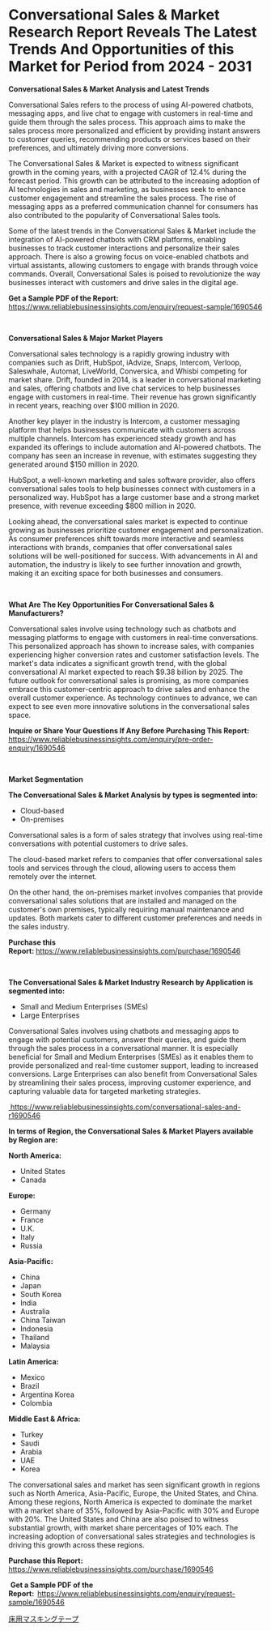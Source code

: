 <p><h1>Conversational Sales & Market Research Report Reveals The Latest Trends And Opportunities of this Market for Period from 2024 - 2031</h1></p><p><strong>Conversational Sales & Market Analysis and Latest Trends</strong></p>
<p><p>Conversational Sales refers to the process of using AI-powered chatbots, messaging apps, and live chat to engage with customers in real-time and guide them through the sales process. This approach aims to make the sales process more personalized and efficient by providing instant answers to customer queries, recommending products or services based on their preferences, and ultimately driving more conversions.</p><p>The Conversational Sales & Market is expected to witness significant growth in the coming years, with a projected CAGR of 12.4% during the forecast period. This growth can be attributed to the increasing adoption of AI technologies in sales and marketing, as businesses seek to enhance customer engagement and streamline the sales process. The rise of messaging apps as a preferred communication channel for consumers has also contributed to the popularity of Conversational Sales tools.</p><p>Some of the latest trends in the Conversational Sales & Market include the integration of AI-powered chatbots with CRM platforms, enabling businesses to track customer interactions and personalize their sales approach. There is also a growing focus on voice-enabled chatbots and virtual assistants, allowing customers to engage with brands through voice commands. Overall, Conversational Sales is poised to revolutionize the way businesses interact with customers and drive sales in the digital age.</p></p>
<p><strong>Get a Sample PDF of the Report:&nbsp;</strong> <a href="https://www.reliablebusinessinsights.com/enquiry/request-sample/1690546">https://www.reliablebusinessinsights.com/enquiry/request-sample/1690546</a></p>
<p>&nbsp;</p>
<p><strong>Conversational Sales & Major Market Players</strong></p>
<p><p>Conversational sales technology is a rapidly growing industry with companies such as Drift, HubSpot, iAdvize, Snaps, Intercom, Verloop, Saleswhale, Automat, LiveWorld, Conversica, and Whisbi competing for market share. Drift, founded in 2014, is a leader in conversational marketing and sales, offering chatbots and live chat services to help businesses engage with customers in real-time. Their revenue has grown significantly in recent years, reaching over $100 million in 2020.</p><p>Another key player in the industry is Intercom, a customer messaging platform that helps businesses communicate with customers across multiple channels. Intercom has experienced steady growth and has expanded its offerings to include automation and AI-powered chatbots. The company has seen an increase in revenue, with estimates suggesting they generated around $150 million in 2020.</p><p>HubSpot, a well-known marketing and sales software provider, also offers conversational sales tools to help businesses connect with customers in a personalized way. HubSpot has a large customer base and a strong market presence, with revenue exceeding $800 million in 2020.</p><p>Looking ahead, the conversational sales market is expected to continue growing as businesses prioritize customer engagement and personalization. As consumer preferences shift towards more interactive and seamless interactions with brands, companies that offer conversational sales solutions will be well-positioned for success. With advancements in AI and automation, the industry is likely to see further innovation and growth, making it an exciting space for both businesses and consumers.</p></p>
<p>&nbsp;</p>
<p><strong>What Are The Key Opportunities For Conversational Sales & Manufacturers?</strong></p>
<p><p>Conversational sales involve using technology such as chatbots and messaging platforms to engage with customers in real-time conversations. This personalized approach has shown to increase sales, with companies experiencing higher conversion rates and customer satisfaction levels. The market's data indicates a significant growth trend, with the global conversational AI market expected to reach $9.38 billion by 2025. The future outlook for conversational sales is promising, as more companies embrace this customer-centric approach to drive sales and enhance the overall customer experience. As technology continues to advance, we can expect to see even more innovative solutions in the conversational sales space.</p></p>
<p><strong>Inquire or Share Your Questions If Any Before Purchasing This Report:</strong> <a href="https://www.reliablebusinessinsights.com/enquiry/pre-order-enquiry/1690546">https://www.reliablebusinessinsights.com/enquiry/pre-order-enquiry/1690546</a></p>
<p>&nbsp;</p>
<p><strong>Market Segmentation</strong></p>
<p><strong>The Conversational Sales & Market Analysis by types is segmented into:</strong></p>
<p><ul><li>Cloud-based</li><li>On-premises</li></ul></p>
<p><p>Conversational sales is a form of sales strategy that involves using real-time conversations with potential customers to drive sales. </p><p>The cloud-based market refers to companies that offer conversational sales tools and services through the cloud, allowing users to access them remotely over the internet. </p><p>On the other hand, the on-premises market involves companies that provide conversational sales solutions that are installed and managed on the customer's own premises, typically requiring manual maintenance and updates. Both markets cater to different customer preferences and needs in the sales industry.</p></p>
<p><strong>Purchase this Report:&nbsp;</strong><a href="https://www.reliablebusinessinsights.com/purchase/1690546">https://www.reliablebusinessinsights.com/purchase/1690546</a></p>
<p>&nbsp;</p>
<p><strong>The Conversational Sales & Market Industry Research by Application is segmented into:</strong></p>
<p><ul><li>Small and Medium Enterprises (SMEs)</li><li>Large Enterprises</li></ul></p>
<p><p>Conversational Sales involves using chatbots and messaging apps to engage with potential customers, answer their queries, and guide them through the sales process in a conversational manner. It is especially beneficial for Small and Medium Enterprises (SMEs) as it enables them to provide personalized and real-time customer support, leading to increased conversions. Large Enterprises can also benefit from Conversational Sales by streamlining their sales process, improving customer experience, and capturing valuable data for targeted marketing strategies.</p></p>
<p><a href="https://www.reliablebusinessinsights.com/conversational-sales-and-r1690546">&nbsp;https://www.reliablebusinessinsights.com/conversational-sales-and-r1690546</a></p>
<p><strong>In terms of Region, the Conversational Sales & Market Players available by Region are:</strong></p>
<p>
    <p> <strong> North America: </strong>
        <ul>
            <li>United States</li>
            <li>Canada</li>
        </ul>
        </p> 
    <p> <strong> Europe: </strong>
        <ul>
            <li>Germany</li>
            <li>France</li>
            <li>U.K.</li>
            <li>Italy</li>
            <li>Russia</li>
        </ul>
        </p> 
    <p> <strong> Asia-Pacific: </strong>
        <ul>
            <li>China</li>
            <li>Japan</li>
            <li>South Korea</li>
            <li>India</li>
            <li>Australia</li>
            <li>China Taiwan</li>
            <li>Indonesia</li>
            <li>Thailand</li>
            <li>Malaysia</li>
        </ul>
        </p> 
    <p> <strong> Latin America: </strong>
        <ul>
            <li>Mexico</li>
            <li>Brazil</li>
            <li>Argentina Korea</li>
            <li>Colombia</li>
        </ul>
        </p> 
    <p> <strong> Middle East & Africa: </strong>
        <ul>
            <li>Turkey</li>
            <li>Saudi</li>
            <li>Arabia</li>
            <li>UAE</li>
            <li>Korea</li>
        </ul>
    </p>
    </p>
<p><p>The conversational sales and market has seen significant growth in regions such as North America, Asia-Pacific, Europe, the United States, and China. Among these regions, North America is expected to dominate the market with a market share of 35%, followed by Asia-Pacific with 30% and Europe with 20%. The United States and China are also poised to witness substantial growth, with market share percentages of 10% each. The increasing adoption of conversational sales strategies and technologies is driving this growth across these regions.</p></p>
<p><strong>Purchase this Report: </strong><a href="https://www.reliablebusinessinsights.com/purchase/1690546">https://www.reliablebusinessinsights.com/purchase/1690546</a></p>
<p>&nbsp;<strong>Get a Sample PDF of the Report:&nbsp;&nbsp;</strong><a href="https://www.reliablebusinessinsights.com/enquiry/request-sample/1690546">https://www.reliablebusinessinsights.com/enquiry/request-sample/1690546</a></p>
<p><strong></strong></p>
<p><p><a href="https://medium.com/@bobbieratke2023/%E5%BA%8A%E7%94%A8%E3%83%9E%E3%82%B9%E3%82%AD%E3%83%B3%E3%82%B0%E3%83%86%E3%83%BC%E3%83%97%E5%B8%82%E5%A0%B4-2031%E5%B9%B4%E3%81%BE%E3%81%A7%E3%81%AE%E5%8B%95%E5%90%91-%E4%BA%88%E6%B8%AC-%E7%AB%B6%E5%90%88%E5%88%86%E6%9E%90-8414a186bc71">床用マスキングテープ</a></p></p>